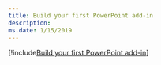 ```yaml
---
title: Build your first PowerPoint add-in
description: 
ms.date: 1/15/2019
---
```


[!include[Build your first PowerPoint add-in](../includes/file-get-started-powerpoint.md)]